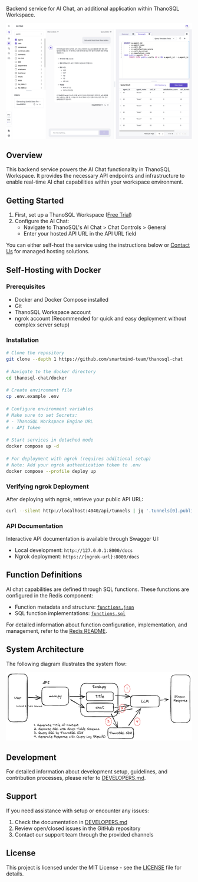 Backend service for AI Chat, an additional application within ThanoSQL Workspace.

![image](images/image0.png)

## Overview

This backend service powers the AI Chat functionality in ThanoSQL Workspace. It provides the necessary API endpoints and infrastructure to enable real-time AI chat capabilities within your workspace environment.

## Getting Started

1. First, set up a ThanoSQL Workspace ([Free Trial](https://console.thanosql.com/products/workspace/create_workspace))
2. Configure the AI Chat:
   - Navigate to ThanoSQL's AI Chat > Chat Controls > General
   - Enter your hosted API URL in the API URL field

You can either self-host the service using the instructions below or [Contact Us](https://smartmind.team/contact/) for managed hosting solutions.

## Self-Hosting with Docker

### Prerequisites

- Docker and Docker Compose installed
- Git
- ThanoSQL Workspace account
- ngrok account (Recommended for quick and easy deployment without complex server setup)

### Installation

```bash
# Clone the repository
git clone --depth 1 https://github.com/smartmind-team/thanosql-chat

# Navigate to the docker directory
cd thanosql-chat/docker

# Create environment file
cp .env.example .env

# Configure environment variables
# Make sure to set Secrets:
# - ThanoSQL Workspace Engine URL
# - API Token

# Start services in detached mode
docker compose up -d

# For deployment with ngrok (requires additional setup)
# Note: Add your ngrok authentication token to .env
docker compose --profile deploy up
```

### Verifying ngrok Deployment

After deploying with ngrok, retrieve your public API URL:

```bash
curl --silent http://localhost:4040/api/tunnels | jq '.tunnels[0].public_url'
```

### API Documentation

Interactive API documentation is available through Swagger UI:

- Local development: `http://127.0.0.1:8000/docs`
- Ngrok deployment: `https://{ngrok-url}:8000/docs`

## Function Definitions

AI chat capabilities are defined through SQL functions. These functions are configured in the Redis component:

- Function metadata and structure: [`functions.json`](docker/redis/functions.json)
- SQL function implementations: [`functions.sql`](docker/redis/functions.sql)

For detailed information about function configuration, implementation, and management, refer to the [Redis README](docker/redis/README.md).

## System Architecture

The following diagram illustrates the system flow:

![image](images/flow.excalidraw.png)

## Development

For detailed information about development setup, guidelines, and contribution processes, please refer to [DEVELOPERS.md](DEVELOPERS.md).

## Support

If you need assistance with setup or encounter any issues:

1. Check the documentation in [DEVELOPERS.md](DEVELOPERS.md)
2. Review open/closed issues in the GitHub repository
3. Contact our support team through the provided channels

## License

This project is licensed under the MIT License - see the [LICENSE](LICENSE) file for details.
